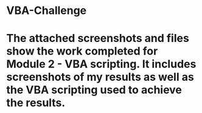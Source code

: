 # VBA-Challenge
# The attached screenshots and files show the work completed for Module 2 - VBA scripting. It includes screenshots of my results as well as the VBA scripting used to achieve the results. 
